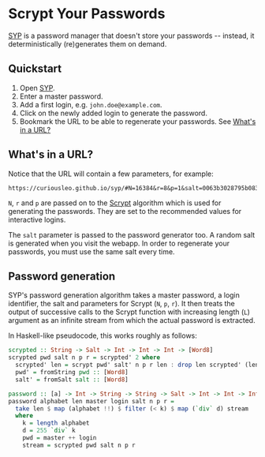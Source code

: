 Scrypt Your Passwords
=====================

[SYP][gh-page] is a password manager that doesn't store your passwords -- instead, it deterministically (re)generates them on demand.

Quickstart
----------

1. Open [SYP][gh-page].
2. Enter a master password.
3. Add a first login, e.g. `john.doe@example.com`.
4. Click on the newly added login to generate the password.
5. Bookmark the URL to be able to regenerate your passwords. See [What's in a URL?](#whats-in-a-url)

What's in a URL?
----------------

Notice that the URL will contain a few parameters, for example:

```
https://curiousleo.github.io/syp/#N=16384&r=8&p=1&salt=0063b3028795b083f30780f871d70b52
```

`N`, `r` and `p` are passed on to the [Scrypt][scrypt-wp] algorithm which is used for generating the passwords. They are set to the recommended values for interactive logins.

The `salt` parameter is passed to the password generator too. A random salt is generated when you visit the webapp. In order to regenerate your passwords, you must use the same salt every time.

Password generation
-------------------

SYP's password generation algorithm takes a master password, a login identifier, the salt and parameters for Scrypt (`N`, `p`, `r`). It then treats the output of successive calls to the Scrypt function with increasing length (`L`) argument as an infinite stream from which the actual password is extracted.

In Haskell-like pseudocode, this works roughly as follows:

``` haskell
scrypted :: String -> Salt -> Int -> Int -> Int -> [Word8]
scrypted pwd salt n p r = scrypted' 2 where
  scrypted' len = scrypt pwd' salt' n p r len : drop len scrypted' (len * 2)
  pwd' = fromString pwd :: [Word8]
  salt' = fromSalt salt :: [Word8]

password :: [a] -> Int -> String -> String -> Salt -> Int -> Int -> Int -> [a]
password alphabet len master login salt n p r =
  take len $ map (alphabet !!) $ filter (< k) $ map (`div` d) stream
  where
    k = length alphabet
    d = 255 `div` k
    pwd = master ++ login
    stream = scrypted pwd salt n p r
```

[gh-page]: http://curiousleo.github.io/syp/
[scrypt-wp]: https://en.m.wikipedia.org/wiki/Scrypt

